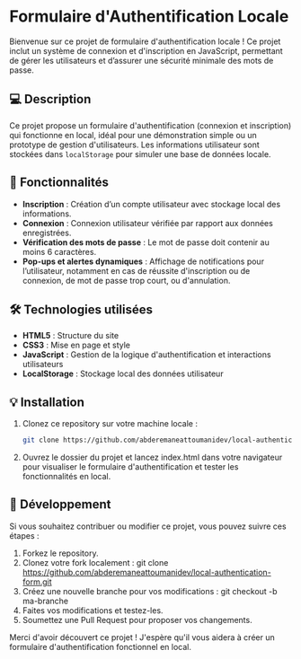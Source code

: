 # Formulaire d'Authentification Locale

Bienvenue sur ce projet de formulaire d'authentification locale ! Ce projet inclut un système de connexion et d'inscription en JavaScript, permettant de gérer les utilisateurs et d’assurer une sécurité minimale des mots de passe. 

## 💻 Description

Ce projet propose un formulaire d'authentification (connexion et inscription) qui fonctionne en local, idéal pour une démonstration simple ou un prototype de gestion d'utilisateurs. Les informations utilisateur sont stockées dans `localStorage` pour simuler une base de données locale. 

## 🚀 Fonctionnalités

- **Inscription** : Création d’un compte utilisateur avec stockage local des informations.
- **Connexion** : Connexion utilisateur vérifiée par rapport aux données enregistrées.
- **Vérification des mots de passe** : Le mot de passe doit contenir au moins 6 caractères.
- **Pop-ups et alertes dynamiques** : Affichage de notifications pour l’utilisateur, notamment en cas de réussite d'inscription ou de connexion, de mot de passe trop court, ou d'annulation.

## 🛠️ Technologies utilisées

- **HTML5** : Structure du site
- **CSS3** : Mise en page et style
- **JavaScript** : Gestion de la logique d'authentification et interactions utilisateurs
- **LocalStorage** : Stockage local des données utilisateur

## 💡 Installation

1. Clonez ce repository sur votre machine locale :
   ```bash
   git clone https://github.com/abderemaneattoumanidev/local-authentication-form.git
   
2. Ouvrez le dossier du projet et lancez index.html dans votre navigateur pour visualiser le formulaire d'authentification et tester les fonctionnalités en local.

## 🔧 Développement
Si vous souhaitez contribuer ou modifier ce projet, vous pouvez suivre ces étapes :

1. Forkez le repository.
2. Clonez votre fork localement :
git clone https://github.com/abderemaneattoumanidev/local-authentication-form.git
3. Créez une nouvelle branche pour vos modifications :
git checkout -b ma-branche
4. Faites vos modifications et testez-les.
5. Soumettez une Pull Request pour proposer vos changements.

Merci d'avoir découvert ce projet ! J'espère qu'il vous aidera à créer un formulaire d'authentification fonctionnel en local.
